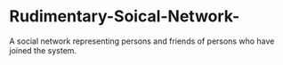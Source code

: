 # Rudimentary-Soical-Network-
A social network representing persons and friends of persons who have joined the system.
